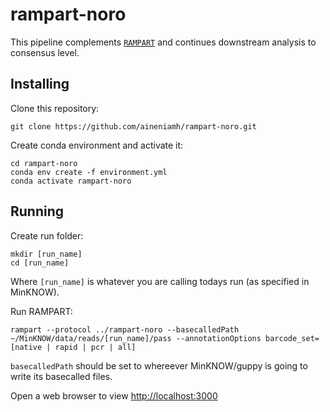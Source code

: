 # rampart-noro

This pipeline complements [``RAMPART``](https://github.com/artic-network/rampart) and continues downstream analysis to consensus level.

## Installing
Clone this repository:

```
git clone https://github.com/aineniamh/rampart-noro.git
```

Create conda environment and activate it:

```
cd rampart-noro
conda env create -f environment.yml
conda activate rampart-noro
```

## Running

Create run folder:

```
mkdir [run_name]
cd [run_name]
```

Where `[run_name]` is whatever you are calling todays run (as specified in MinKNOW).

Run RAMPART:

```
rampart --protocol ../rampart-noro --basecalledPath ~/MinKNOW/data/reads/[run_name]/pass --annotationOptions barcode_set=[native | rapid | pcr | all]
```

`basecalledPath` should be set to whereever MinKNOW/guppy is going to write its basecalled files.



Open a web browser to view [http://localhost:3000](http://localhost:3000)


